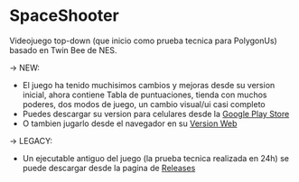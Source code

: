 # SpaceShooter
Videojuego top-down (que inicio como prueba tecnica para PolygonUs) basado en Twin Bee de NES.

-> NEW:
- El juego ha tenido muchisimos cambios y mejoras desde su version inicial, ahora contiene Tabla de puntuaciones, tienda con muchos poderes, dos modos de juego, un cambio visual/ui casi completo
- Puedes descargar su version para celulares desde la [Google Play Store](https://play.google.com/store/apps/details?id=com.PolygonUs.SpaceShooter)
- O tambien jugarlo desde el navegador en su [Version Web](https://acur97.github.io/SpaceShooter/)

-> LEGACY:
- Un ejecutable antiguo del juego (la prueba tecnica realizada en 24h) se puede descargar desde la pagina de [Releases](https://github.com/acur97/PolygonUs_PruebaTecnica/releases)
